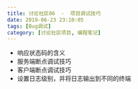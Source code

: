 ```yaml
---
title: 讨论社区06  -  项目调试技巧
date: 2019-06-23 23:10:05
tags: [Bug调试]
category: [讨论社区项目, 编程笔记]
---
```

- 响应状态码的含义
- 服务端断点调试技巧
- 客户端断点调试技巧
- 设置日志级别，并将日志输出到不同的终端